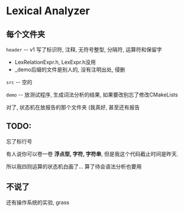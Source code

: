 # Lexical Analyzer

## 每个文件夹

`header` -- v1 写了标识符, 注释, 无符号整型, 分隔符, 运算符和保留字

- LexRelationExpr.h, LexExpr.h没用
- _demo后缀的文件是别人的, 没有注明出处, 侵删

`src` -- 空的

`demo` -- 放测试程序, 生成词法分析的结果, 如果要改别忘了修改CMakeLists

对了, 状态机在放报告的那个文件夹 (我真好, 甚至还有报告

## TODO:

忘了标行号

有人说你可以卷一卷 **浮点型, 字符, 字符串**, 但是我这个代码截止时间是昨天.

所以我四则运算的状态机白画了... 算了待会语法分析也要用

## 不说了

还有操作系统的实验, grass